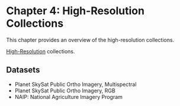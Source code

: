 # Chapter 4: High-Resolution Collections

This chapter provides an overview of the high-resolution collections.

[High-Resolution](https://developers.google.com/earth-engine/datasets/tags/highres) collections.

## Datasets

* Planet SkySat Public Ortho Imagery, Multispectral
* Planet SkySat Public Ortho Imagery, RGB
* NAIP: National Agriculture Imagery Program
